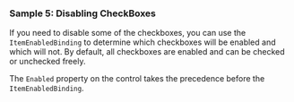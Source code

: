 ### Sample 5: Disabling CheckBoxes

If you need to disable some of the checkboxes, you can use the `ItemEnabledBinding` to determine which checkboxes will be enabled and which will not. By default, all checkboxes are enabled and can be checked or unchecked freely.

The `Enabled` property on the control takes the precedence before the `ItemEnabledBinding`.
